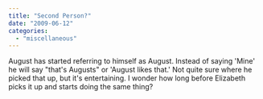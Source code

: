 ```yaml
---
title: "Second Person?"
date: "2009-06-12"
categories: 
  - "miscellaneous"
---
```


August has started referring to himself as August. Instead of saying 'Mine' he will say "that's Augusts" or 'August likes that.' Not quite sure where he picked that up, but it's entertaining. I wonder how long before Elizabeth picks it up and starts doing the same thing?
